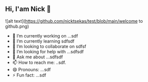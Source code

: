 ## Hi, I'am Nick 👋

![alt text](https://github.com/nicktsekas/test/blob/main/welcome to github.png)


<!--
**nicktsekas/nicktsekas** is a ✨ _special_ ✨ repository because its `README.md` (this file) appears on your GitHub profile.

Here are some ideas to get you started: -->

- 🔭 I’m currently working on ...sdf
- 🌱 I’m currently learning sdfsdf 
- 👯 I’m looking to collaborate on sdfsf
- 🤔 I’m looking for help with ...sdfsdf
- 💬 Ask me about ...sdfsdf
- 📫 How to reach me: ..sdf.
- 😄 Pronouns: ...sdf
- ⚡ Fun fact: ...sdf

